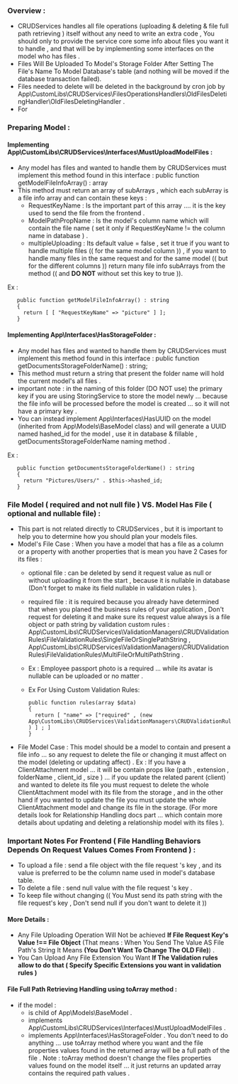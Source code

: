 ### Overview :
- CRUDServices handles all file operations  (uploading & deleting & file full path retrieving ) itself without any need to write an extra code , You should only to provide the service core some info about files you want it to handle , and that will be by implementing some interfaces on the model who has files .
- Files Will Be Uploaded To Model's Storage Folder After Setting The File's Name To Model Database's table (and nothing will be moved if the database transaction failed).
- Files needed to delete will be deleted in the background by cron job by
App\CustomLibs\CRUDServices\FilesOperationsHandlers\OldFilesDeletingHandler\OldFilesDeletingHandler .
- For 

### Preparing Model :

#### Implementing App\CustomLibs\CRUDServices\Interfaces\MustUploadModelFiles :
- Any model has files and wanted to handle them by CRUDServices must implement this method found in this interface :
  public function getModelFileInfoArray() : array
- This method must return an array of subArrays , which each subArray is a file info array and can contain these keys :
  - RequestKeyName : Is the important part of this array .... it is the key used to send the file from the frontend .  
  - ModelPathPropName : Is the model's column name which will contain the file name ( set it only if  RequestKeyName != the column name in database ) .
  - multipleUploading : Its default value = false , set it true if you want to handle multiple files (( for the same model column )) ,
  if you want to handle many files in the same request and for the same model (( but for the different columns )) return many file info subArrays from the method (( and <b>DO NOT</b> without set this key to true )).  


Ex :

       public function getModelFileInfoArray() : string
       {
         return [ [ "RequestKeyName" => "picture" ] ];
       }

#### Implementing App\Interfaces\HasStorageFolder :
- Any model has files and wanted to handle them by CRUDServices must implement this method found in this interface :
public function getDocumentsStorageFolderName() : string;
- This method must return a string that present the folder name will hold the current model's all files .
- important note : in the naming of this folder (DO NOT use) the primary key if you are using StoringService to store the model newly ... because the file info will be processed before the model is created ... so it will not have a primary key .
- You can instead implement App\Interfaces\HasUUID on the model (inherited from App\Models\BaseModel class) and will generate a UUID named hashed_id for the model , 
use it in database & fillable ,  getDocumentsStorageFolderName naming method .

Ex :

       public function getDocumentsStorageFolderName() : string
       {
         return "Pictures/Users/" . $this->hashed_id;
       }

### File Model ( required and not null file  ) VS. Model Has File ( optional and nullable file) :
- This part is not related directly to CRUDServices , but it is important to help you to determine how you should plan your models files.
- Model's File Case : When you have a model that has a file as a column or a property with another properties that is mean you have 2 Cases for its files :
  - optional file : can be deleted by send it request value as null or without uploading it from the start ,
  because it is nullable in database (Don't forget to make its field nullable in validation rules ).
  - required file : it is required because you already have determined that when you planed the business rules of your application , Don't request for deleting it and make sure its request value always is a file object or path string by validation custom rules :
    App\CustomLibs\CRUDServices\ValidationManagers\CRUDValidationRules\FileValidationRules\SingleFileOrSinglePathString , App\CustomLibs\CRUDServices\ValidationManagers\CRUDValidationRules\FileValidationRules\MultiFileOrMultiPathString .
  - Ex : Employee passport photo is a required ... while its avatar is nullable can be uploaded or no matter .
  - Ex For Using Custom Validation Rules:
  
        public function rules(array $data)
        {
          return [ "name" => ["required" , (new App\CustomLibs\CRUDServices\ValidationManagers\CRUDValidationRules\FileValidationRules\SingleFileOrSinglePathString() ) ] ; ]
        }

- File Model Case : This model should be a model to contain and present a file info ... so any request to delete the file or changing it must affect on the model (deleting or updating affect) .
  Ex : If you have a ClientAttachment model ... it will be contain props like (path , extension , folderName , client_id , size ) ... 
 if you update the related parent (client) and wanted to delete its file you must request to delete the whole ClientAttachment model with its file from the storage ,
and in the other hand if you wanted to update the file you must update the whole ClientAttachment model and change its file in  the storage.
  (For more details look for Relationship Handling docs part ... which contain more details about updating and deleting a relationship model with its files ).

### Important Notes For Frontend ( File Handling Behaviors Depends On Request Values Comes From Frontend ) :
- To upload a file : send a file object with the file request 's key , and its value is preferred to be the column name used in model's database table.
- To delete a file : send null value with the file request 's key .
- To keep file without changing (( You Must send its path string with the file request's key , Don't send null if you don't want to delete it ))

#### More Details : 
- Any File Uploading Operation Will Not be achieved <b>If File Request Key's Value !== File Object</b>
  (That means : When You Send The Value AS File Path's String It Means <b>(You Don't Want To Change The OLD File)</b>) .
- You Can Upload Any File Extension You Want <b>If The Validation rules allow to do that ( Specify Specific Extensions you want in validation rules )</b>

#### File Full Path Retrieving Handling using toArray method :
- if the model :
  - is child of App\Models\BaseModel .
  - implements App\CustomLibs\CRUDServices\Interfaces\MustUploadModelFiles .
  - implements App\Interfaces\HasStorageFolder .
  You don't need to do anything ... use toArray method where you want and the file properties values found in the returned array will be a full path of the file . 
  Note : toArray method doesn't change the files properties values found on the model itself ... it just returns an updated array contains the required path values .
